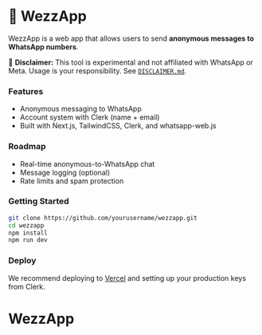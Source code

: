 # 🦆 WezzApp

WezzApp is a web app that allows users to send **anonymous messages to WhatsApp numbers**.

🚧 **Disclaimer:** This tool is experimental and not affiliated with WhatsApp or Meta. Usage is your responsibility. See [`DISCLAIMER.md`](./DISCLAIMER.md).

### Features
- Anonymous messaging to WhatsApp
- Account system with Clerk (name + email)
- Built with Next.js, TailwindCSS, Clerk, and whatsapp-web.js

### Roadmap
- Real-time anonymous-to-WhatsApp chat
- Message logging (optional)
- Rate limits and spam protection

### Getting Started
```bash
git clone https://github.com/yourusername/wezzapp.git
cd wezzapp
npm install
npm run dev
```

### Deploy
We recommend deploying to [Vercel](https://vercel.com/) and setting up your production keys from Clerk.
# WezzApp
